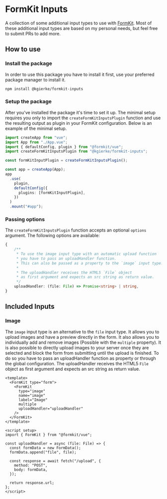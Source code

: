 # FormKit Inputs

A collection of some additional input types to use with [FormKit](https://formkit.com). Most of these additional input types are based on my personal needs, but feel free to submit PRs to add more.

## How to use

### Install the package

In order to use this package you have to install it first, use your preferred package manager to install it.

```bash
npm install @kgierke/formkit-inputs
```

### Setup the package

After you've installed the package it's time to set it up. The minimal setup requires you only to import the `createFormKitInputsPlugin` function and use the resulting output as plugin in your FormKit configuration. Below is an example of the minimal setup.

```ts
import createApp from "vue";
import App from "./App.vue";
import { defaultConfig, plugin } from "@formkit/vue";
import createFormKitInputsPlugin from "@kgierke/formkit-inputs";

const formKitInputPlugin = createFormKitInputsPlugin();

const app = createApp(App);
app
  .use(
    plugin,
    defaultConfig({
      plugins: [formKitInputPlugin],
    })
  )
  .mount("#app");
```

### Passing options

The `createFormKitInputsPlugin` function accepts an optional `options` argument. The following options are available:

```ts
{
    /**
     * To use the image input type with an automatic upload function
     * you have to pass an uploadHandler function.
     * This can also be passed as a property to the `image` input type.
     *
     * The uploadHandler receives the HTML5 `File` object
     * as first argument and expects an src string as return value.
     */
    uploadHandler: (file: File) => Promise<string> | string,
}
```

## Included Inputs

### Image

The `image` input type is an alternative to the `file` input type. It allows you to upload images and have a preview directly in the form. It also allows you to individually add and remove images (Possible with the `multiple` property). It is also possible to directly upload images to your server once they are selected and block the form from submitting until the upload is finished. To do so you have to pass an uploadHandler function as property or through the global configuration. The uploadHandler receives the HTML5 `File` object as first argument and expects an src string as return value.

```vue
<template>
  <FormKit type="form">
    <FormKit
      type="image"
      name="image"
      label="Image"
      multiple
      uploadHandler="uploadHandler"
    />
  </FormKit>
</template>

<script setup>
import { FormKit } from "@formkit/vue";

const uploadHandler = async (file: File) => {
  const formData = new FormData();
  formData.append("file", file);

  const response = await fetch("/upload", {
    method: "POST",
    body: formData,
  });

  return response.url;
};
</script>
```
